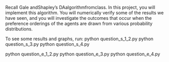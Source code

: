  Recall Gale andShapley’s DAalgorithmfromclass. In this project, you will implement this algorithm.
 You will numerically verify some of the results we have seen, and you will investigate the outcomes that
 occur when the preference orderings of the agents are drawn from various probability distributions.

 To see some results and graphs, run:
 python question_s_1_2.py
 python question_s_3.py
  python question_s_4.py


 python question_e_1_2.py
 python question_e_3.py
  python question_e_4.py
